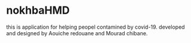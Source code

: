 # nokhbaHMD
this is application for helping peopel contamined by covid-19.
developed and designed by Aouiche redouane and Mourad chibane.